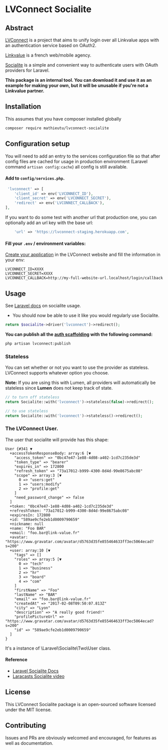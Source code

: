 # LVConnect Socialite

## Abstract

[LVConnect](https://gitlab.com/LinkValue/Lab/LVConnect/LvConnect) is a project that aims to unify login over all Linkvalue apps with an authentication service based on OAuth2.

[Linkvalue](https://link-value.fr) is a french web/mobile agency.

[Socialite](https://github.com/laravel/socialite) is a simple and convenient way to authenticate users with OAuth providers for Laravel. 

**This package is an internal tool. You can download it and use it as an example for making your own, but it will be unusable if you're not a Linkvalue partner.** 
  
## Installation

This assumes that you have composer installed globally
```bash
composer require mathieutu/lvconnect-socialite
```

## Configuration setup

You will need to add an entry to the services configuration file so that after config files are cached for usage in production environment (Laravel command `artisan config:cache`) all config is still available.

#### Add to `config/services.php`.

```php
 'lvconnect' => [
    'client_id' => env('LVCONNECT_ID'),
    'client_secret' => env('LVCONNECT_SECRET'),
    'redirect' => env('LVCONNECT_CALLBACK'),
],
```

If you want to do some test with another url that production one, you can optionally add an url key with the base url: 
```php
    'url' => 'https://lvconnect-staging.herokuapp.com',
```

#### Fill your `.env` / environment variables:
[Create your application](https://lvconnect.link-value.fr/dashboard/apps/new) in the LVConnect website and fill the information in your env:

```dotenv
LVCONNECT_ID=XXXX
LVCONNECT_SECRET=XXXX
LVCONNECT_CALLBACK=http://my-full-website-url.localhost/login/callback
```

## Usage

See [Laravel docs](https://laravel.com/docs/master/socialite) on socialite usage.

* You should now be able to use it like you would regularly use Socialite.

```php
return $socialite->driver('lvconnect')->redirect();
```

**You can publish all the [auth scaffolding](https://github.com/mathieutu/lvconnect-socialite/tree/master/src/stubs) with the following command:**
```bash 
php artisan lvconnect:publish
```

### Stateless

You can set whether or not you want to use the provider as stateless. LVConnect supports whatever option you choose.

**Note:** If you are using this with Lumen, all providers will automatically be stateless since **Lumen** does not keep track of state.

```php
// to turn off stateless
return Socialite::with('lvconnect')->stateless(false)->redirect();

// to use stateless
return Socialite::with('lvconnect')->stateless()->redirect();
```

### The LVConnect User.

The user that socialite will provide has this shape:
```
User {#341 ▼
  +accessTokenResponseBody: array:6 [▼
    "access_token" => "0bc47e47-1e88-4d08-a402-1cd7c235de3d"
    "token_type" => "bearer"
    "expires_in" => 172800
    "refresh_token" => "73a17012-b999-4300-8d4d-99e8675abc08"
    "scope" => array:3 [▼
      0 => "users:get"
      1 => "users:modify"
      2 => "profile:get"
    ]
    "need_password_change" => false
  ]
  +token: "0bc47e47-1e88-4d08-a402-1cd7c235de3d"
  +refreshToken: "73a17012-b999-4300-8d4d-99e8675abc08"
  +expiresIn: 172800
  +id: "589ae9cfe2eb1d0009790659"
  +nickname: null
  +name: "Foo BAR"
  +email: "foo.bar@link-value.fr"
  +avatar: "https://www.gravatar.com/avatar/d5763d35fe855464633ff3ec5064ecad?s=200"
  +user: array:10 [▼
    "tags" => []
    "roles" => array:5 [▼
      0 => "tech"
      1 => "business"
      2 => "hr"
      3 => "board"
      4 => "com"
    ]
    "firstName" => "Foo"
    "lastName" => "BAR"
    "email" => "foo.bar@link-value.fr"
    "createdAt" => "2017-02-08T09:50:07.813Z"
    "city" => "Lyon"
    "description" => "A really good friend!"
    "profilePictureUrl" => "https://www.gravatar.com/avatar/d5763d35fe855464633ff3ec5064ecad?s=200"
    "id" => "589ae9cfe2eb1d0009790659"
  ]
}
```

It's a instance of \Laravel\Socialite\Two\User class.

#### Reference

* [Laravel Socialite Docs](https://laravel.com/docs/master/socialite)
* [Laracasts Socialite video](https://laracasts.com/series/whats-new-in-laravel-5/episodes/9)

## License

This LVConnect Socialite package is an open-sourced software licensed under the MIT license.

## Contributing

Issues and PRs are obviously welcomed and encouraged, for features as well as documentation.
